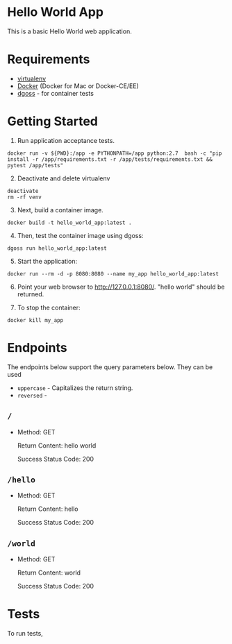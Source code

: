 # Hello World App

This is a basic Hello World web application.

# Requirements

- [virtualenv](https://virtualenv.pypa.io/en/stable/)
- [Docker](https://www.docker.com/) (Docker for Mac or Docker-CE/EE)
- [dgoss](https://github.com/aelsabbahy/goss/tree/master/extras/dgoss) - for container tests

# Getting Started

1. Run application acceptance tests.

  ```
  docker run -v ${PWD}:/app -e PYTHONPATH=/app python:2.7  bash -c "pip install -r /app/requirements.txt -r /app/tests/requirements.txt && pytest /app/tests"
  ```

2. Deactivate and delete virtualenv

  ```
  deactivate
  rm -rf venv
  ```

3. Next, build a container image.

  ```
  docker build -t hello_world_app:latest .
  ```

4. Then, test the container image using dgoss:

  ```
  dgoss run hello_world_app:latest
  ```

5. Start the application:

  ```
  docker run --rm -d -p 8080:8080 --name my_app hello_world_app:latest
  ```

6. Point your web browser to <http://127.0.0.1:8080/>. "hello world" should be returned.

7. To stop the container:

  ```
  docker kill my_app
  ```

# Endpoints

The endpoints below support the query parameters below. They can be used

- `uppercase` - Capitalizes the return string.
- `reversed` -

## `/`

- Method: GET

  Return Content: hello world

  Success Status Code: 200

## `/hello`

- Method: GET

  Return Content: hello

  Success Status Code: 200

## `/world`

- Method: GET

  Return Content: world

  Success Status Code: 200

# Tests

To run tests,
